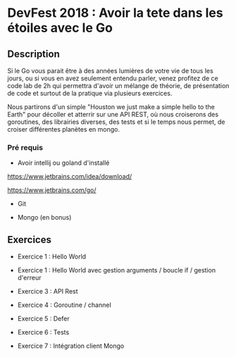 # DevFest 2018 : Avoir la tete dans les étoiles avec le Go

## Description

Si le Go vous parait être à des années lumières de votre vie de tous les jours, ou si vous en avez 
seulement entendu parler, venez profitez de ce code lab de 2h qui permettra d'avoir un mélange 
de théorie, de présentation de code et surtout de la pratique via plusieurs exercices.

Nous partirons d'un simple "Houston we just make a simple hello to the Earth" pour décoller et 
atterrir sur une API REST, où nous croiserons des goroutines, des librairies diverses, des tests 
et si le temps nous permet, de croiser différentes planètes en mongo.

### Pré requis

- Avoir intellij ou goland d'installé

https://www.jetbrains.com/idea/download/

https://www.jetbrains.com/go/

- Git

- Mongo (en bonus)


## Exercices

- Exercice 1 : Hello World

- Exercice 1 : Hello World avec gestion arguments / boucle if / gestion d'erreur

- Exercice 3 : API Rest

- Exercice 4 : Goroutine / channel

- Exercice 5 : Defer

- Exercice 6 : Tests

- Exercice 7 : Intégration client Mongo